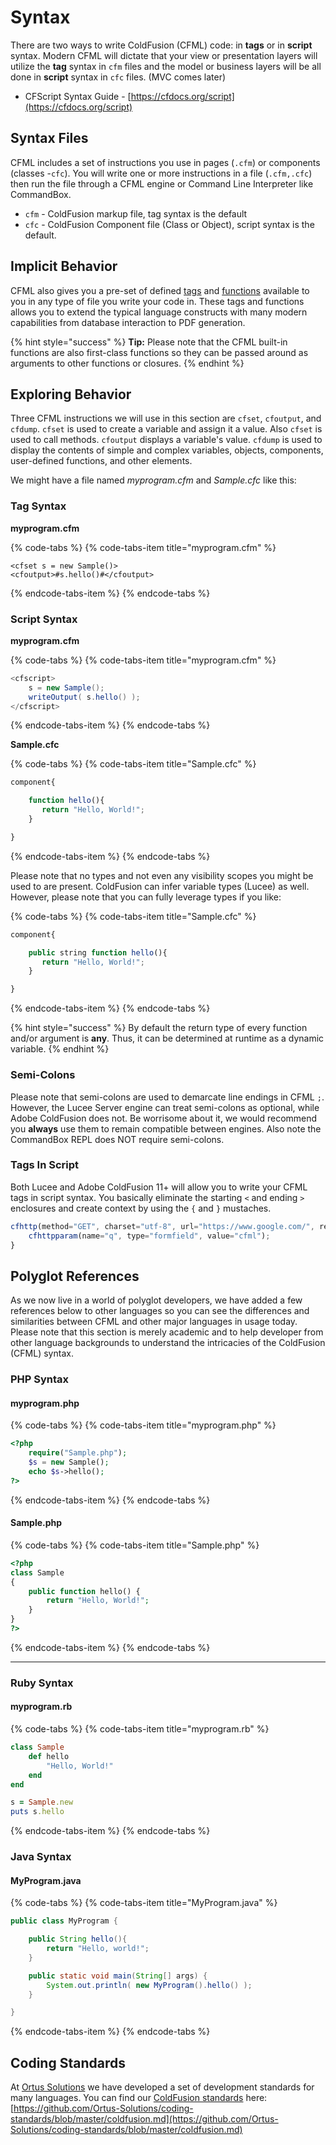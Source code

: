 # Syntax

There are two ways to write ColdFusion \(CFML\) code: in **tags** or in **script** syntax. Modern CFML will dictate that your view or presentation layers will utilize the **tag** syntax in `cfm` files and the model or business layers will be all done in **script** syntax in `cfc` files. \(MVC comes later\)

* CFScript Syntax Guide - [https://cfdocs.org/script](https://cfdocs.org/script)

## Syntax Files

CFML includes a set of instructions you use in pages \(`.cfm`\) or components \(classes -`cfc`\). You will write one or more instructions in a file \(`.cfm,.cfc`\) then run the file through a CFML engine or Command Line Interpreter like CommandBox.

* `cfm` - ColdFusion markup file, tag syntax is the default
* `cfc` - ColdFusion Component file \(Class or Object\), script syntax is the default. 

## Implicit Behavior

CFML also gives you a pre-set of defined [tags](https://cfdocs.org/tags) and [functions](https://cfdocs.org/functions) available to you in any type of file you write your code in. These tags and functions allows you to extend the typical language constructs with many modern capabilities from database interaction to PDF generation.

{% hint style="success" %}
**Tip:** Please note that the CFML built-in functions are also first-class functions so they can be passed around as arguments to other functions or closures.
{% endhint %}

## Exploring Behavior

Three CFML instructions we will use in this section are `cfset`, `cfoutput`, and `cfdump`. `cfset` is used to create a variable and assign it a value. Also `cfset` is used to call methods. `cfoutput` displays a variable's value. `cfdump` is used to display the contents of simple and complex variables, objects, components, user-defined functions, and other elements.

We might have a file named _myprogram.cfm_ and _Sample.cfc_ like this:

### Tag Syntax

**myprogram.cfm**

{% code-tabs %}
{% code-tabs-item title="myprogram.cfm" %}
```markup
<cfset s = new Sample()>
<cfoutput>#s.hello()#</cfoutput>
```
{% endcode-tabs-item %}
{% endcode-tabs %}

### Script Syntax

**myprogram.cfm**

{% code-tabs %}
{% code-tabs-item title="myprogram.cfm" %}
```java
<cfscript>
    s = new Sample();
    writeOutput( s.hello() );
</cfscript>
```
{% endcode-tabs-item %}
{% endcode-tabs %}

**Sample.cfc**

{% code-tabs %}
{% code-tabs-item title="Sample.cfc" %}
```javascript
component{

    function hello(){
       return "Hello, World!";
    }

}
```
{% endcode-tabs-item %}
{% endcode-tabs %}

Please note that no types and not even any visibility scopes you might be used to are present. ColdFusion can infer variable types \(Lucee\) as well. However, please note that you can fully leverage types if you like:

{% code-tabs %}
{% code-tabs-item title="Sample.cfc" %}
```javascript
component{

    public string function hello(){
       return "Hello, World!";
    }

}
```
{% endcode-tabs-item %}
{% endcode-tabs %}

{% hint style="success" %}
By default the return type of every function and/or argument is **any**. Thus, it can be determined at runtime as a dynamic variable.
{% endhint %}

### Semi-Colons

Please note that semi-colons are used to demarcate line endings in CFML `;`. However, the Lucee Server engine can treat semi-colons as optional, while Adobe ColdFusion does not. Be worrisome about it, we would recommend you **always** use them to remain compatible between engines. Also note the CommandBox REPL does NOT require semi-colons.

### Tags In Script

Both Lucee and Adobe ColdFusion 11+ will allow you to write your CFML tags in script syntax. You basically eliminate the starting `<` and ending `>` enclosures and create context by using the `{` and `}` mustaches.

```javascript
cfhttp(method="GET", charset="utf-8", url="https://www.google.com/", result="result") {
    cfhttpparam(name="q", type="formfield", value="cfml");
}
```

## Polyglot References

As we now live in a world of polyglot developers, we have added a few references below to other languages so you can see the differences and similarities between CFML and other major languages in usage today.  Please note that this section is merely academic and to help developer from other language backgrounds to understand the intricacies of the ColdFusion \(CFML\) syntax.

### PHP Syntax

#### myprogram.php

{% code-tabs %}
{% code-tabs-item title="myprogram.php" %}
```php
<?php
    require("Sample.php");
    $s = new Sample();
    echo $s->hello();
?>
```
{% endcode-tabs-item %}
{% endcode-tabs %}

#### Sample.php

{% code-tabs %}
{% code-tabs-item title="Sample.php" %}
```php
<?php
class Sample
{
    public function hello() {
        return "Hello, World!";
    }
}
?>
```
{% endcode-tabs-item %}
{% endcode-tabs %}

---

### Ruby Syntax

#### myprogram.rb

{% code-tabs %}
{% code-tabs-item title="myprogram.rb" %}
```ruby
class Sample
    def hello
        "Hello, World!"
    end
end

s = Sample.new
puts s.hello
```
{% endcode-tabs-item %}
{% endcode-tabs %}

### Java Syntax

#### MyProgram.java

{% code-tabs %}
{% code-tabs-item title="MyProgram.java" %}
```java
public class MyProgram {

    public String hello(){
        return "Hello, world!";
    }

    public static void main(String[] args) {
        System.out.println( new MyProgram().hello() );
    }

}
```
{% endcode-tabs-item %}
{% endcode-tabs %}

## Coding Standards

At [Ortus Solutions](https://www.ortussolutions.com) we have developed a set of development standards for many languages. You can find our [ColdFusion standards](https://github.com/Ortus-Solutions/coding-standards/blob/master/coldfusion.md) here: [https://github.com/Ortus-Solutions/coding-standards/blob/master/coldfusion.md](https://github.com/Ortus-Solutions/coding-standards/blob/master/coldfusion.md)

